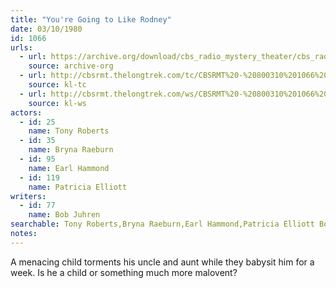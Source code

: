 ```yaml
---
title: "You're Going to Like Rodney"
date: 03/10/1980
id: 1066
urls: 
  - url: https://archive.org/download/cbs_radio_mystery_theater/cbs_radio_mystery_theater-1051-1100.zip/cbs_radio_mystery_theater-1051-1100%2Fcbsrmt_1066_youre_going_to_like_rodney.mp3
    source: archive-org
  - url: http://cbsrmt.thelongtrek.com/tc/CBSRMT%20-%20800310%201066%20You%27re%20Going%20to%20Like%20Rodney_tc.mp3
    source: kl-tc
  - url: http://cbsrmt.thelongtrek.com/ws/CBSRMT%20-%20800310%201066%20You%27re%20Going%20To%20Like%20Rodney_ws.mp3
    source: kl-ws
actors:  
  - id: 25
    name: Tony Roberts  
  - id: 35
    name: Bryna Raeburn  
  - id: 95
    name: Earl Hammond  
  - id: 119
    name: Patricia Elliott
writers:  
  - id: 77
    name: Bob Juhren
searchable: Tony Roberts,Bryna Raeburn,Earl Hammond,Patricia Elliott Bob Juhren
notes:  
---
```

A menacing child torments his uncle and aunt while they babysit him for a week. Is he a child or something much more malovent?